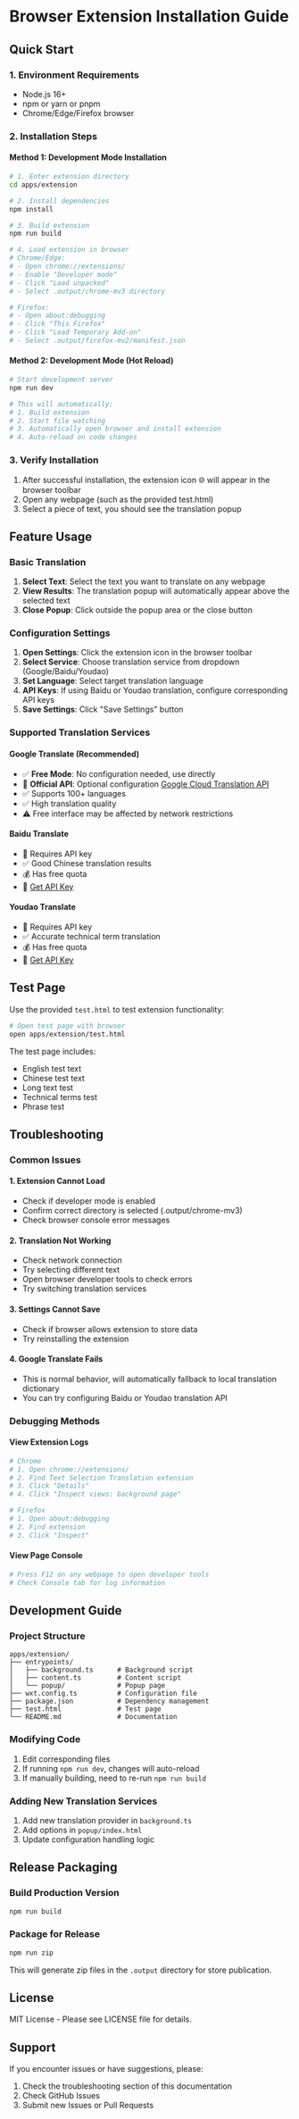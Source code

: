 # Browser Extension Installation Guide

## Quick Start

### 1. Environment Requirements

- Node.js 16+
- npm or yarn or pnpm
- Chrome/Edge/Firefox browser

### 2. Installation Steps

#### Method 1: Development Mode Installation

```bash
# 1. Enter extension directory
cd apps/extension

# 2. Install dependencies
npm install

# 3. Build extension
npm run build

# 4. Load extension in browser
# Chrome/Edge:
# - Open chrome://extensions/
# - Enable "Developer mode"
# - Click "Load unpacked"
# - Select .output/chrome-mv3 directory

# Firefox:
# - Open about:debugging
# - Click "This Firefox"
# - Click "Load Temporary Add-on"
# - Select .output/firefox-mv2/manifest.json
```

#### Method 2: Development Mode (Hot Reload)

```bash
# Start development server
npm run dev

# This will automatically:
# 1. Build extension
# 2. Start file watching
# 3. Automatically open browser and install extension
# 4. Auto-reload on code changes
```

### 3. Verify Installation

1. After successful installation, the extension icon 🌐 will appear in the browser toolbar
2. Open any webpage (such as the provided test.html)
3. Select a piece of text, you should see the translation popup

## Feature Usage

### Basic Translation

1. **Select Text**: Select the text you want to translate on any webpage
2. **View Results**: The translation popup will automatically appear above the selected text
3. **Close Popup**: Click outside the popup area or the close button

### Configuration Settings

1. **Open Settings**: Click the extension icon in the browser toolbar
2. **Select Service**: Choose translation service from dropdown (Google/Baidu/Youdao)
3. **Set Language**: Select target translation language
4. **API Keys**: If using Baidu or Youdao translation, configure corresponding API keys
5. **Save Settings**: Click "Save Settings" button

### Supported Translation Services

#### Google Translate (Recommended)

- ✅ **Free Mode**: No configuration needed, use directly
- 🔑 **Official API**: Optional configuration [Google Cloud Translation API](https://cloud.google.com/translate/docs/setup)
- ✅ Supports 100+ languages
- ✅ High translation quality
- ⚠️ Free interface may be affected by network restrictions

#### Baidu Translate

- 🔑 Requires API key
- ✅ Good Chinese translation results
- 💰 Has free quota
- 📝 [Get API Key](https://fanyi-api.baidu.com/)

#### Youdao Translate

- 🔑 Requires API key
- ✅ Accurate technical term translation
- 💰 Has free quota
- 📝 [Get API Key](https://ai.youdao.com/)

## Test Page

Use the provided `test.html` to test extension functionality:

```bash
# Open test page with browser
open apps/extension/test.html
```

The test page includes:

- English test text
- Chinese test text
- Long text test
- Technical terms test
- Phrase test

## Troubleshooting

### Common Issues

#### 1. Extension Cannot Load

- Check if developer mode is enabled
- Confirm correct directory is selected (.output/chrome-mv3)
- Check browser console error messages

#### 2. Translation Not Working

- Check network connection
- Try selecting different text
- Open browser developer tools to check errors
- Try switching translation services

#### 3. Settings Cannot Save

- Check if browser allows extension to store data
- Try reinstalling the extension

#### 4. Google Translate Fails

- This is normal behavior, will automatically fallback to local translation dictionary
- You can try configuring Baidu or Youdao translation API

### Debugging Methods

#### View Extension Logs

```bash
# Chrome
# 1. Open chrome://extensions/
# 2. Find Text Selection Translation extension
# 3. Click "Details"
# 4. Click "Inspect views: background page"

# Firefox
# 1. Open about:debugging
# 2. Find extension
# 3. Click "Inspect"
```

#### View Page Console

```bash
# Press F12 on any webpage to open developer tools
# Check Console tab for log information
```

## Development Guide

### Project Structure

```
apps/extension/
├── entrypoints/
│   ├── background.ts      # Background script
│   ├── content.ts         # Content script
│   └── popup/             # Popup page
├── wxt.config.ts          # Configuration file
├── package.json           # Dependency management
├── test.html              # Test page
└── README.md              # Documentation
```

### Modifying Code

1. Edit corresponding files
2. If running `npm run dev`, changes will auto-reload
3. If manually building, need to re-run `npm run build`

### Adding New Translation Services

1. Add new translation provider in `background.ts`
2. Add options in `popup/index.html`
3. Update configuration handling logic

## Release Packaging

### Build Production Version

```bash
npm run build
```

### Package for Release

```bash
npm run zip
```

This will generate zip files in the `.output` directory for store publication.

## License

MIT License - Please see LICENSE file for details.

## Support

If you encounter issues or have suggestions, please:

1. Check the troubleshooting section of this documentation
2. Check GitHub Issues
3. Submit new Issues or Pull Requests
